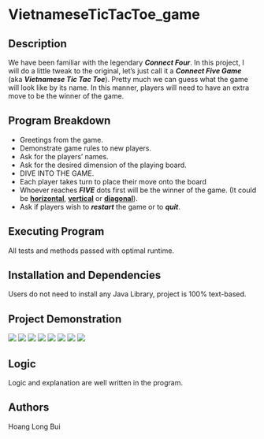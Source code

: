 # VietnameseTicTacToe_game

## Description
We have been familiar with the legendary <b><i>Connect Four</i></b>. In this project, I will do a little tweak to the original, let’s just call it a <b><i>Connect Five Game</i></b> (aka <b><i>Vietnamese Tic Tac Toe</i></b>). Pretty much we can guess what the game will look like by its name. In this manner, players will need to have an extra move to be the winner of the game.

## Program Breakdown
* Greetings from the game.
* Demonstrate game rules to new players.
* Ask for the players’ names.
* Ask for the desired dimension of the playing board.
* DIVE INTO THE GAME.
* Each player takes turn to place their move onto the board
* Whoever reaches <b><i>FIVE</i></b> dots first will be the winner of the game. (It could be <b><u>horizontal</u></b>, <b><u>vertical</u></b> or <b><u>diagonal</u></b>).
* Ask if players wish to <b><i>restart</i></b> the game or to <b><i>quit</i></b>.

## Executing Program
All tests and methods passed with optimal runtime.

## Installation and Dependencies
Users do not need to install any Java Library, project is 100% text-based.  

## Project Demonstration
<img src="C:\Users\bhoan\OneDrive\Pictures\Ảnh chụp màn hình\Screenshot_20221129_105542.png">
<img src="C:\Users\bhoan\OneDrive\Pictures\Ảnh chụp màn hình\Screenshot_20221129_105717.png">
<img src="C:\Users\bhoan\OneDrive\Pictures\Ảnh chụp màn hình\Screenshot_20221129_110811.png">
<img src="C:\Users\bhoan\OneDrive\Pictures\Ảnh chụp màn hình\Screenshot_20221129_110831.png">
<img src="C:\Users\bhoan\OneDrive\Pictures\Ảnh chụp màn hình\Screenshot_20221129_110857.png">
<img src="C:\Users\bhoan\OneDrive\Pictures\Ảnh chụp màn hình\Screenshot_20221129_110913.png">
<img src="C:\Users\bhoan\OneDrive\Pictures\Ảnh chụp màn hình\Screenshot_20221129_110935.png">
<img src="C:\Users\bhoan\OneDrive\Pictures\Ảnh chụp màn hình\Screenshot_20221129_110955.png">

## Logic
Logic and explanation are well written in the program.

## Authors
Hoang Long Bui

